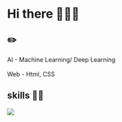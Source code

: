 # Hi there 👋🇰🇷

## ✏️<br>
AI - Machine Learning/ Deep Learning <br><br>
Web - Html, CSS
<br>
## skills 👨‍💻 <br>
<img src="https://img.shields.io/badge/Python-#3776AB?style=flat-square&logo=Python&logoColor=white"/>
